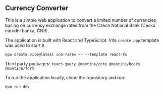 ## Currency Converter

This is a simple web application to convert a limited number of currencies basing on currency exchange rates from the Czech National Bank (Česká národní banka, ČNB).

The application is built with React and TypeScript. Vite `create app` template was used to start it.
```shell
npm create vite@latest cnb-rates -- --template react-ts
```

Third party packages:
`react-query @mantine/core @mantine/hooks @mantine/form`

To run the application locally, clone the repository and run:
```shell
npm run dev
```
